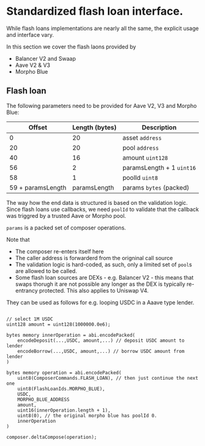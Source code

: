 # Standardized flash loan interface.

While flash loans implementations are nearly all the same, the explicit usage and interface vary.

In this section we cover the flash laons provided by

- Balancer V2 and Swaap
- Aave V2 & V3
- Morpho Blue

## Flash loan

The following parameters need to be provided for Aave V2, V3 and Morpho Blue:

| Offset            | Length (bytes) | Description               |
| ----------------- | -------------- | ------------------------- |
| 0                 | 20             | asset `address`           |
| 20                | 20             | pool `address`            |
| 40                | 16             | amount `uint128`          |
| 56                | 2              | paramsLength + 1 `uint16` |
| 58                | 1              | poolId `uint8`            |
| 59 + paramsLength | paramsLength   | params `bytes` (packed)   |

The way how the end data is structured is based on the validation logic. Since flash loans use callbacks, we need `poolId` to validate that the callback was triggred by a trusted Aave or Morpho pool.

`params` is a packed set of composer operations.

Note that

- The composer re-enters itself here
- The caller address is forwarderd from the origninal call source
- The validation logic is hard-coded, as such, only a limited set of `pool`s are allowed to be called.
- Some flash loan sources are DEXs - e.g. Balancer V2 - this means that swaps thorugh it are not possible any longer as the DEX is typically re-entrancy protected. This also applies to Uniswap V4.

They can be used as follows for e.g. looping USDC in a Aaave type lender.

```Solidity

// select 1M USDC
uint128 amount = uint128(1000000.0e6);

bytes memory innerOperation = abi.encodePacked(
    encodeDeposit(...,USDC, amount,...) // deposit USDC amount to lender
    encodeBorrow(...,USDC, amount,...) // borrow USDC amount from lender
)

bytes memory operation = abi.encodePacked(
    uint8(ComposerCommands.FLASH_LOAN), // then just continue the next one
    uint8(FlashLoanIds.MORPHO_BLUE),
    USDC,
    MORPHO_BLUE_ADDRESS
    amount,
    uint16(innerOperation.length + 1),
    uint8(0), // the original morpho blue has poolId 0.
    innerOperation
)

composer.deltaCompose(operation);
```
